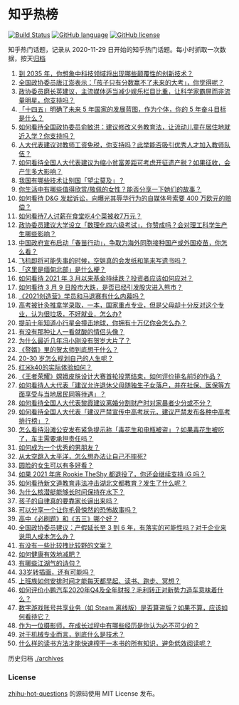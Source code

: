 # 知乎热榜
[![Build Status](https://github.com/ToWeLong/zhihu-hot-questions/workflows/CI/badge.svg)](https://github.com/ToWeLong/zhihu-hot-questions/actions)
[![GitHub language](https://img.shields.io/badge/language-golang-orange.svg)](https://golang.org/)
[![GitHub license](https://img.shields.io/github/license/ToWeLong/zhihu-hot-questions)](https://github.com/ToWeLong/zhihu-hot-questions/blob/main/LICENSE)

知乎热门话题，记录从 2020-11-29 日开始的知乎热门话题。每小时抓取一次数据，按天[归档](./archives)

<!-- BEGIN -->

1. [到 2035 年，你想象中科技领域将出现哪些颠覆性的创新技术？](https://www.zhihu.com/question/447202817)
1. [全国政协委员唐江澎表示：「孩子只有分数赢不了未来的大考」，你觉得呢？](https://www.zhihu.com/question/448045582)
1. [政协委员磨长英建议，主流媒体适当减少娱乐栏目比重，让科学家霸屏而非流量明星，你支持吗？](https://www.zhihu.com/question/448362942)
1. [「十四五」明确了未来 5 年国家的发展蓝图，作为个体，你的 5 年奋斗目标是什么？](https://www.zhihu.com/question/447189057)
1. [如何看待全国政协委员俞敏洪：建议修改义务教育法，让流动儿童在居住地就近入学？你支持吗？](https://www.zhihu.com/question/447701877)
1. [人大代表建议对教师工资免税，你支持吗？此举能否吸引优秀人才加入教师队伍？](https://www.zhihu.com/question/448361377)
1. [如何看待全国人大代表建议为缩小贫富差距可考虑开征遗产税？如果征收，会产生多大影响？](https://www.zhihu.com/question/448298128)
1. [我国有哪些技术让别国「望尘莫及」？](https://www.zhihu.com/question/357254941)
1. [你生活中有哪些值得欣赏/敬佩的女性？能否分享一下她们的故事？](https://www.zhihu.com/question/447555404)
1. [如何看待 D&G 发起诉讼，向曝光其辱华行为的自媒体号索要 400 万欧元的赔偿？](https://www.zhihu.com/question/447757624)
1. [如何看待7人讨薪在食堂吃4个菜被收7万元？](https://www.zhihu.com/question/448198157)
1. [政协委员建议大学设立「数理化四六级考试」，你赞成吗？会对理工科学生产生哪些影响？](https://www.zhihu.com/question/447929678)
1. [中国政府宣布启动「春苗行动」，争取为海外同胞接种国产或外国疫苗，你怎么看？](https://www.zhihu.com/question/448217663)
1. [飞机即将可能失事的时候，空姐真的会发纸和笔来写遗书吗？](https://www.zhihu.com/question/20485389)
1. [「这里是缅甸北部」是什么梗？](https://www.zhihu.com/question/444776635)
1. [如何看待 2021 年 3 月以来基金持续跌？投资者应该如何应对？](https://www.zhihu.com/question/448362988)
1. [如何看待 3 月 9 日股市大跌，是否已经引发股灾进入熊市？](https://www.zhihu.com/question/448363536)
1. [《2021创造营》学员和马退赛有什么内幕吗？](https://www.zhihu.com/question/448275076)
1. [高考被针灸推拿学录取，一本，国家重点专业，但是父母却十分反对这个专业，认为很垃圾，不好就业，怎么办?](https://www.zhihu.com/question/416275878)
1. [提前十年知道小行星会撞击地球，你拥有十万亿你会怎么办？](https://www.zhihu.com/question/448085570)
1. [有没有那种让人一看就酸的情侣头像？](https://www.zhihu.com/question/432753689)
1. [为什么最近几年冯小刚没有贺岁大片了？](https://www.zhihu.com/question/447086893)
1. [《赘婿》里的贺太师到底想干什么？](https://www.zhihu.com/question/447530453)
1. [20-30 岁怎么规划自己的人生呢？](https://www.zhihu.com/question/303781246)
1. [红米k40的实际体验如何？](https://www.zhihu.com/question/447692129)
1. [《王者荣耀》嫦娥皮肤设计大赛首轮投票结束，如何评价排名前5的作品？](https://www.zhihu.com/question/448218317)
1. [如何看待人大代表「建议允许退休父母随独生子女落户，并在社保、医保等方面享受与当地居民同等待遇」？](https://www.zhihu.com/question/448360534)
1. [如何看待全国人大代表黎霞建议离婚分割财产时对家暴者少分或不分？](https://www.zhihu.com/question/448382475)
1. [如何看待全国人大代表「建议严禁宣传中高考状元，建议严禁发布各种中高考排行榜」？](https://www.zhihu.com/question/448195929)
1. [怎么看待沿滩公安发布紧急提示称「毒花生和电瓶被盗」？如果毒花生被吃了，车主需要承担责任吗？](https://www.zhihu.com/question/448272097)
1. [如何成为一个优秀的男朋友？](https://www.zhihu.com/question/26753619)
1. [从太空跳入太平洋，怎么想办法让自己不摔死?](https://www.zhihu.com/question/446608998)
1. [圆脸的女生可以有多好看？](https://www.zhihu.com/question/393234282)
1. [如果 2021 年底 Rookie TheShy 都退役了，你还会继续支持 iG 吗？](https://www.zhihu.com/question/447539242)
1. [如何看待新文道教育非法冲击湖北文都教育？发生了什么呢？](https://www.zhihu.com/question/448080502)
1. [为什么核潜艇能够长时间保持在水下？](https://www.zhihu.com/question/445478463)
1. [孩子的自律真的要靠家长逼出来吗？](https://www.zhihu.com/question/436192830)
1. [可以分享一个让你毛骨悚然的恐怖故事吗？](https://www.zhihu.com/question/419473836)
1. [高中《必刷题》和《五三》哪个好？](https://www.zhihu.com/question/375157257)
1. [全国政协委员建议：产假延长至 3 到 6 年，有落实的可能性吗？对于企业来说用人成本怎么办？](https://www.zhihu.com/question/448196874)
1. [有没有一些比较拽比较野的文案？](https://www.zhihu.com/question/441951247)
1. [如何健康有效地减肥？](https://www.zhihu.com/question/20874441)
1. [有哪些江湖气的诗句？](https://www.zhihu.com/question/297950778)
1. [33岁转插画，还有可能吗？](https://www.zhihu.com/question/446677243)
1. [上班族如何安排时间才能每天都早起、读书、跑步、冥想？](https://www.zhihu.com/question/28042735)
1. [如何评价小鹏汽车2020年Q4及全年财报？毛利转正对新势力造车意味着什么？](https://www.zhihu.com/question/448305786)
1. [数字游戏账号共享业务（如 Steam 离线版）是否算盗版？如果不算，应该如何看待它？](https://www.zhihu.com/question/448204975)
1. [作为一位摄影师，在成长过程中有哪些经历是你认为必不可少的？](https://www.zhihu.com/question/441936581)
1. [对于机械专业而言，到底什么是技术？](https://www.zhihu.com/question/448105808)
1. [什么样的读书方法才能快速榨干一本书的所有知识，避免低效阅读呢？](https://www.zhihu.com/question/377547324)

<!-- END -->

历史归档 [./archives](./archives)


### License
[zhihu-hot-questions](https://github.com/towelong/zhihu-hot-questions) 的源码使用 MIT License 发布。